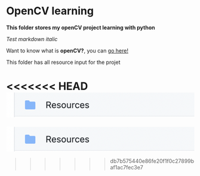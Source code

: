 # OpenCV learning
**This folder stores my openCV project learning with python** 

_Test markdown italic_

Want to know what is **openCV?**, you can [go here!](https://www.google.com/)

This folder has all resource input for the projet

<<<<<<< HEAD
![Resource image](Resources/resource_image.png)
=======
![Resource image](https://github.com/luantruongdev/openCVPython/blob/master/Resources/resource_image.png)
>>>>>>> db7b575440e86fe20f1f0c27899baf1ac7fec3e7
